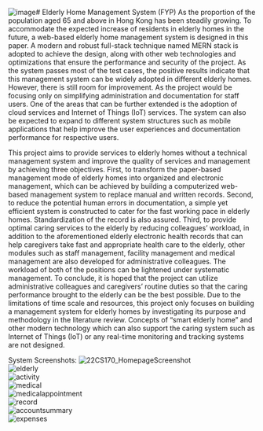 ![image](https://github.com/matthewchan55/FYP_Elderly-Home-Management-System/assets/75091114/4d7acf16-64e4-4755-bcfe-93188d0cd36a)# Elderly Home Management System (FYP)
As the proportion of the population aged 65 and above in Hong Kong has been steadily
growing. To accommodate the expected increase of residents in elderly homes in the future, a
web-based elderly home management system is designed in this paper. A modern and robust
full-stack technique named MERN stack is adopted to achieve the design, along with other
web technologies and optimizations that ensure the performance and security of the project.
As the system passes most of the test cases, the positive results indicate that this management
system can be widely adopted in different elderly homes. However, there is still room for
improvement. As the project would be focusing only on simplifying administration and
documentation for staff users. One of the areas that can be further extended is the adoption of
cloud services and Internet of Things (IoT) services. The system can also be expected to
expand to different system structures such as mobile applications that help improve the user
experiences and documentation performance for respective users.

This project aims to provide services to elderly homes without a technical management
system and improve the quality of services and management by achieving three objectives.
First, to transform the paper-based management mode of elderly homes into organized and
electronic management, which can be achieved by building a computerized web-based
management system to replace manual and written records. Second, to reduce the potential
human errors in documentation, a simple yet efficient system is constructed to cater for the
fast working pace in elderly homes. Standardization of the record is also assured. Third, to
provide optimal caring services to the elderly by reducing colleagues’ workload, in addition to
the aforementioned elderly electronic health records that can help caregivers take fast and
appropriate health care to the elderly, other modules such as staff management, facility
management and medical management are also developed for administrative colleagues. The
workload of both of the positions can be lightened under systematic management. To
conclude, it is hoped that the project can utilize administrative colleagues and caregivers’
routine duties so that the caring performance brought to the elderly can be the best possible.
Due to the limitations of time scale and resources, this project only focuses on building a
management system for elderly homes by investigating its purpose and methodology in the
literature review. Concepts of “smart elderly home” and other modern technology which can
also support the caring system such as Internet of Things (IoT) or any real-time monitoring
and tracking systems are not designed.

System Screenshots:
![22CS170_HomepageScreenshot](/screenshot/22CS170_HomepageScreenshot.png) <br/>
![elderly](/screenshot/elderly.PNG)<br/>
![activity](/screenshot/activity.PNG)<br/>
![medical](/screenshot/medical.PNG)<br/>
![medicalappointment](/screenshot/medicalappointment.PNG)<br/>
![record](/screenshot/record.PNG)<br/>
![accountsummary](/screenshot/accountsummary.PNG)<br/>
![expenses](/screenshot/expenses.PNG)<br/>



